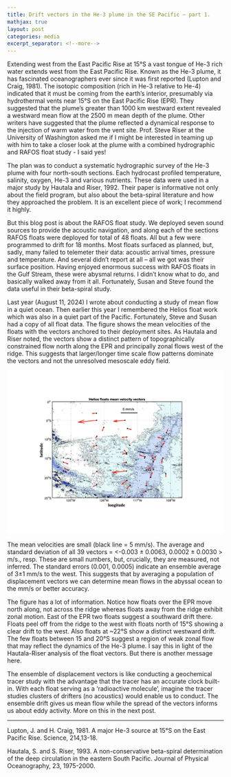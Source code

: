 ```yaml
---
title: Drift vectors in the He-3 plume in the SE Pacific – part 1.
mathjax: true
layout: post
categories: media
excerpt_separator: <!--more-->
---
```

 
Extending west from the East Pacific Rise at 15°S a vast tongue of He-3 rich water extends west from the East Pacific Rise. Known as the He-3 plume, it has fascinated oceanographers ever since it was first reported (Lupton and Craig, 1981). The isotopic composition (rich in He-3 relative to He-4) indicated that it must be coming from the earth’s interior, presumably via hydrothermal vents near 15°S on the East Pacific Rise (EPR). They suggested that the plume’s greater than 1000 km westward extent revealed a westward mean flow at the 2500 m mean depth of the plume. Other writers have suggested that the plume reflected a dynamical response to the injection of warm water from the vent site. Prof. Steve Riser at the University of Washington asked me if I might be interested in teaming up with him to take a closer look at the plume with a combined hydrographic and RAFOS float study - I said yes! 
<!--more-->

The plan was to conduct a systematic hydrographic survey of the He-3 plume with four north-south sections. Each hydrocast profiled temperature, salinity, oxygen, He-3 and various nutrients. These data were used in a major study by Hautala and Riser, 1992. Their paper is informative not only about the field program, but also about the beta-spiral literature and how they approached the problem. It is an excellent piece of work; I recommend it highly. 

But this blog post is about the RAFOS float study. We deployed seven sound sources to provide the acoustic navigation, and along each of the sections RAFOS floats were deployed for total of 48 floats. All but a few were programmed to drift for 18 months. Most floats surfaced as planned, but, sadly, many failed to telemeter their data: acoustic arrival times, pressure and temperature. And several didn’t report at all – all we got was their surface position. Having enjoyed enormous success with RAFOS floats in the Gulf Stream, these were abysmal returns. I didn’t know what to do, and basically walked away from it all. Fortunately, Susan and Steve found the data useful in their beta-spiral study. 

Last year (August 11, 2024) I wrote about conducting a study of mean flow in a quiet ocean. Then earlier this year I remembered the Helios float work which was also in a quiet part of the Pacific. Fortunately, Steve and Susan had a copy of all float data. The figure shows the mean velocities of the floats with the vectors anchored to their deployment sites. As Hautala and Riser noted, the vectors show a distinct pattern of topographically constrained flow north along the EPR and principally zonal flows west of the ridge. This suggests that larger/longer time scale flow patterns dominate the vectors and not the unresolved mesoscale eddy field. 

![Helios_mean_vectors.jpeg](/assets/Helios_mean_vectors.jpeg)

The mean velocities are small (black line = 5 mm/s). The average and standard deviation of all 39 vectors = <-0.003 ± 0.0063, 0.0002 ± 0.0030 > m/s., resp. These are small numbers, but, crucially, they are measured, not inferred. The standard errors (0.001, 0.0005) indicate an ensemble average of 3±1 mm/s to the west. This suggests that by averaging a population of displacement vectors we can determine mean flows in the abyssal ocean to the mm/s or better accuracy. 

The figure has a lot of information. Notice how floats over the EPR move north along, not across the ridge whereas floats away from the ridge exhibit zonal motion. East of the EPR two floats suggest a southward drift there. Floats peel off from the ridge to the west with floats north of 15°S showing a clear drift to the west. Also floats at ~22°S show a distinct westward drift. The few floats between 15 and 20°S suggest a region of weak zonal flow that may reflect the dynamics of the He-3 plume. I say this in light of the Hautala-Riser analysis of the float vectors. But there is another message here.

The ensemble of displacement vectors is like conducting a geochemical tracer study with the advantage that the tracer has an accurate clock built-in. With each float serving as a ‘radioactive molecule’, imagine the tracer studies clusters of drifters (no acoustics) would enable us to conduct. The ensemble drift gives us mean flow while the spread of the vectors informs us about eddy activity. More on this in the next post. 


- - - - -
Lupton, J. and H. Craig, 1981. A major He-3 source at 15°S on the East Pacific Rise. Science, 214,13-18.

Hautala, S. and S. Riser, 1993. A non-conservative beta-spiral determination of the deep circulation in the eastern South Pacific. Journal of Physical Oceanography, 23, 1975-2000. 

